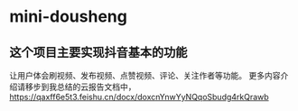 # mini-dousheng
## 这个项目主要实现抖音基本的功能
让用户体会刷视频、发布视频、点赞视频、评论、关注作者等功能。
更多内容介绍请移步到我总结的云报告文档中，https://qaxff6e5t3.feishu.cn/docx/doxcnYnwYyNQqoSbudg4rkQrawb
